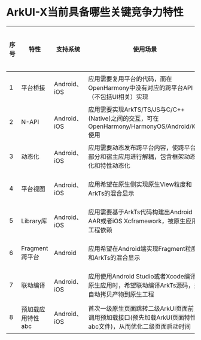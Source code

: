 # ArkUI-X当前具备哪些关键竞争力特性

| 序号  | 特性           | 支持系统    | 使用场景                                                     | 参考文档<img width=200/>     | 起始支持的ArkUI-X SDK版本<img width=200/>        |
| ---- | -------------- | ----------- | ------------------------------------------------------------ | ------------ | ---------------------- |
| 1    | 平台桥接       | Android、iOS | 应用需要复用平台的代码，而在OpenHarmony中没有对应的跨平台API（不包括UI相关）实现 | [Android](https://gitcode.com/arkui-x/docs/blob/master/zh-cn/application-dev/tutorial/how-to-use-bridge-on-android.md), [iOS](https://gitcode.com/arkui-x/docs/blob/master/zh-cn/application-dev/tutorial/how-to-use-bridge-on-ios.md)   | [ArkUI-X v1.0.0 Release](https://gitcode.com/arkui-x/docs/blob/master/zh-cn/release-notes/ArkUI-X-v1.0.0-release.md) |
| 2    | N-API          | Android、iOS | 应用需要实现ArkTS/TS/JS与C/C++(Native)之间的交互，可在OpenHarmony/HarmonyOS/Android/iOS使用 | [Android](https://gitcode.com/arkui-x/docs/blob/master/zh-cn/application-dev/tutorial/how-to-use-napi-on-android.md)，[iOS](https://gitcode.com/arkui-x/docs/blob/master/zh-cn/application-dev/tutorial/how-to-use-napi-on-ios.md) | [ArkUI-X v1.0.0 Release](https://gitcode.com/arkui-x/docs/blob/master/zh-cn/release-notes/ArkUI-X-v1.0.0-release.md) |
| 3    | 动态化         | Android、iOS | 应用需要动态发布跨平台内容，使跨平台部分和宿主应用进行解耦，包含框架动态化和特性动态化 | [Android](https://gitcode.com/arkui-x/docs/blob/master/zh-cn/application-dev/tutorial/how-to-use-dynamic-on-android.md)，[iOS](https://gitcode.com/arkui-x/docs/blob/master/zh-cn/application-dev/tutorial/how-to-use-dynamic-on-ios.md) | [ArkUI-X v1.1.6 Release](https://gitcode.com/arkui-x/docs/blob/master/zh-cn/release-notes/ArkUI-X-v1.1.6-release.md) |
| 4    | 平台视图       | Android、iOS | 应用希望在原生侧实现原生View粒度和ArkTs的混合显示            | [Android](https://gitcode.com/arkui-x/docs/blob/master/zh-cn/application-dev/tutorial/how-to-use-platformview-on-android.md)，[iOS](https://gitcode.com/arkui-x/docs/blob/master/zh-cn/application-dev/tutorial/how-to-use-platformview-on-ios.md) | ArkUI-X v5.0.4 Release |
| 5    | Library库      | Android、iOS | 应用需要基于ArkTs代码构建出Android AAR或者iOS Xcframework，被原生应用工程依赖 | [Android](https://gitcode.com/arkui-x/docs/blob/master/zh-cn/application-dev/tutorial/how-to-use-library-on-android.md)，[iOS](https://gitcode.com/arkui-x/docs/blob/master/zh-cn/application-dev/tutorial/how-to-use-library-on-ios.md) | [ArkUI-X v1.0.0 Release](https://gitcode.com/arkui-x/docs/blob/master/zh-cn/release-notes/ArkUI-X-v1.0.0-release.md) |
| 6    | Fragment跨平台 | Android     | 应用希望在Android端实现Fragment粒度和ArkTs的混合显示         | [Android](https://gitcode.com/arkui-x/docs/blob/master/zh-cn/application-dev/tutorial/how-to-use-fragment-on-android.md)      | [ArkUI-X v5.0.1 Release](https://gitcode.com/arkui-x/docs/blob/master/zh-cn/release-notes/ArkUI-X-v5.0.1-release.md) |
| 7    | 联动编译       | Android、iOS | 应用使用Android Studio或者Xcode编译原生应用时，希望联动编译ArkTs源码，并自动拷贝产物到原生工程 | [Android](https://gitcode.com/arkui-x/docs/blob/master/zh-cn/application-dev/tutorial/how-to-linkage-compilation-on-android.md)，[iOS](https://gitcode.com/arkui-x/docs/blob/master/zh-cn/application-dev/tutorial/how-to-linkage-compilation-on-ios.md) | [ArkUI-X v5.0.1 Release](https://gitcode.com/arkui-x/docs/blob/master/zh-cn/release-notes/ArkUI-X-v5.0.1-release.md) |
| 8    | 预加载应用特性abc       | Android、iOS | 首次一级原生页面跳转二级ArkUI页面前，调用预加载接口(预先加载ArkUI页面特性abc文件)，从而优化二级页面启动时间 | [Android](https://gitcode.com/arkui-x/docs/blob/master/zh-cn/application-dev/tutorial/how-to-use-preloadEtsModule-on-android.md)，[iOS](https://gitcode.com/arkui-x/docs/blob/master/zh-cn/application-dev/tutorial/how-to-use-preloadEtsModule-on-ios.md) | ArkUI-X v5.1.0 Release |
